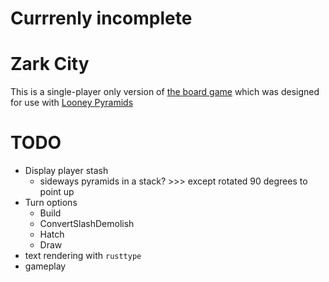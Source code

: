 # Currrenly incomplete

# Zark City

This is a single-player only version of [the board game](http://www.looneylabs.com/rules/zark-city) which was designed for use with [Looney Pyramids](http://www.looneylabs.com/looney-pyramids)

# TODO
* Display player stash
  * sideways pyramids in a stack? >>> except rotated 90 degrees to point up
* Turn options
  * Build
  * ConvertSlashDemolish
  * Hatch
  * Draw
* text rendering with `rusttype`
* gameplay
